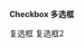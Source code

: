 **Checkbox 多选框**

<p>
    <fly-checkbox label='复选框'>
        复选框
    </fly-checkbox>
    <fly-checkbox :checked='true'>
        复选框2
    </fly-checkbox>
</p>